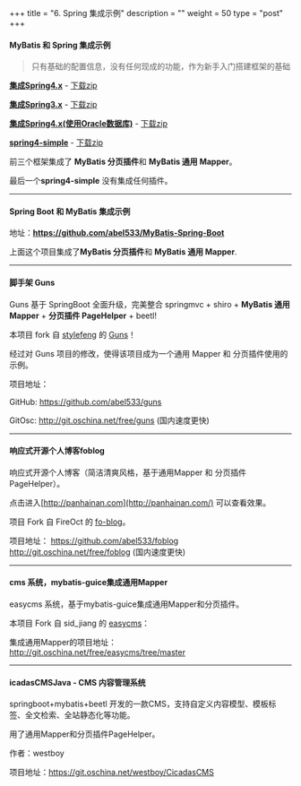 +++
title = "6. Spring 集成示例"
description = ""
weight = 50
type = "post"
+++

#### MyBatis 和 Spring 集成示例

> 只有基础的配置信息，没有任何现成的功能，作为新手入门搭建框架的基础

[**集成Spring4.x**](https://github.com/abel533/Mybatis-Spring) - [下载zip](https://github.com/abel533/Mybatis-Spring/archive/master.zip)

[**集成Spring3.x**](https://github.com/abel533/Mybatis-Spring/tree/spring3.x) - [下载zip](https://github.com/abel533/Mybatis-Spring/archive/spring3.x.zip)

[**集成Spring4.x(使用Oracle数据库)**](https://github.com/abel533/Mybatis-Spring/tree/mybatis-oracle) - [下载zip](https://github.com/abel533/Mybatis-Spring/archive/mybatis-oracle.zip)

[**spring4-simple**](https://github.com/abel533/Mybatis-Spring/tree/spring4-simple)  -  [下载zip](https://github.com/abel533/Mybatis-Spring/archive/spring4-simple.zip)

前三个框架集成了 **MyBatis 分页插件**和 **MyBatis 通用 Mapper**。

最后一个**spring4-simple** 没有集成任何插件。

------------------------------------

#### Spring Boot 和 MyBatis 集成示例

地址：**https://github.com/abel533/MyBatis-Spring-Boot**

上面这个项目集成了**MyBatis 分页插件**和 **MyBatis 通用 Mapper**.

------------------------------------

#### 脚手架 Guns

Guns 基于 SpringBoot 全面升级，完美整合 springmvc + shiro + **MyBatis 通用 Mapper** + **分页插件 PageHelper** + beetl!

本项目 fork 自 [stylefeng](http://git.oschina.net/naan1993) 的 [Guns](http://git.oschina.net/naan1993/guns)！

经过对 Guns 项目的修改，使得该项目成为一个通用 Mapper 和 分页插件使用的示例。

项目地址：

GitHub: https://github.com/abel533/guns

GitOsc: http://git.oschina.net/free/guns (国内速度更快)

------------------------------------

#### 响应式开源个人博客foblog

响应式开源个人博客（简洁清爽风格，基于通用Mapper 和 分页插件 PageHelper）。

点击进入[http://panhainan.com](http://panhainan.com/) 可以查看效果。

项目 Fork 自 FireOct 的 [fo-blog](https://git.oschina.net/phn/foblog)。

项目地址：
https://github.com/abel533/foblog
http://git.oschina.net/free/foblog (国内速度更快)

------------------------------------

#### cms 系统，mybatis-guice集成通用Mapper

easycms 系统，基于mybatis-guice集成通用Mapper和分页插件。

本项目 Fork 自 sid_jiang 的 [easycms](http://git.oschina.net/sid_jiang/easycms)：

集成通用Mapper的项目地址：http://git.oschina.net/free/easycms/tree/master

------------------------------------

#### icadasCMSJava - CMS 内容管理系统

springboot+mybatis+beetl 开发的一款CMS，支持自定义内容模型、模板标签、全文检索、全站静态化等功能。

用了通用Mapper和分页插件PageHelper。

作者：westboy

项目地址：https://git.oschina.net/westboy/CicadasCMS